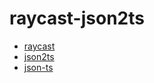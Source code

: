 # raycast-json2ts

- [raycast](https://raycast.com)
- [json2ts](https://github.com/GregorBiswanger/json2ts)
- [json-ts](https://github.com/shakyshane/json-ts)